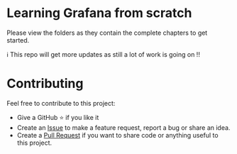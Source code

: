 # Learning Grafana from scratch


Please view the folders as they contain the complete chapters to get started.

ℹ️ This repo will get more updates as still a lot of work is going on !!



# Contributing

Feel free to contribute to this project:

- Give a GitHub ⭐ if you like it
- Create an [Issue](https://github.com/usmangt/learning-grafana/issues) to make a feature request, report a bug or share an idea.
- Create a [Pull Request](https://github.com/usmangt/learning-grafana/pulls) if you want to share code or anything useful to this project.
